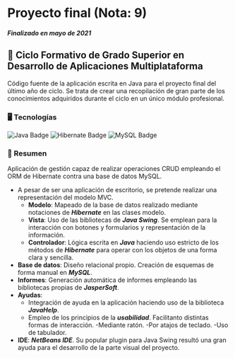 # Proyecto final (Nota: 9)
##### Finalizado en mayo de 2021
## 📒 Ciclo Formativo de Grado Superior en Desarrollo de Aplicaciones Multiplataforma
Código fuente de la aplicación escrita en Java para el proyecto final del último año de ciclo.
Se trata de crear una recopilación de gran parte de los conocimientos adquiridos durante el ciclo en un único módulo profesional.

### 🖥️ Tecnologías
![Java Badge](https://img.shields.io/badge/Java-ED8B00?style=for-the-badge&logo=openjdk&logoColor=white)
![Hibernate Badge](https://img.shields.io/badge/Hibernate-59666C?style=for-the-badge&logo=Hibernate&logoColor=white)
![MySQL Badge](https://img.shields.io/badge/MySQL-00000F?style=for-the-badge&logo=mysql&logoColor=white)

### 📝 Resumen
Aplicación de gestión capaz de realizar operaciones CRUD empleando el ORM de Hibernate contra una base de datos MySQL.
- A pesar de ser una aplicación de escritorio, se pretende realizar una representación del modelo MVC.
  - **Modelo**: Mapeado de la base de datos realizado mediante notaciones de ***Hibernate*** en las clases modelo.
  - **Vista**: Uso de las bibliotecas de ***Java Swing***. Se emplean para la interacción con botones y formularios y representación de la información.
  - **Controlador**: Lógica escrita en ***Java*** haciendo uso estricto de los métodos de ***Hibernate*** para operar con los objetos de una forma clara y sencilla.
- **Base de datos**: Diseño relacional propio. Creación de esquemas de forma manual en ***MySQL***.
- **Informes**: Generación automática de informes empleando las bibliotecas propias de ***JasperSoft***.
- **Ayudas**:
  - Integración de ayuda en la aplicación haciendo uso de la biblioteca ***JavaHelp***.
  - Empleo de los principios de la ***usabilidad***. Facilitanto distintas formas de interacción.
    -Mediante ratón.
    -Por atajos de teclado.
    -Uso de tabulador.
- **IDE**: ***NetBeans IDE***. Su popular plugin para Java Swing resultó una gran ayuda para el desarrollo de la parte visual del proyecto.
